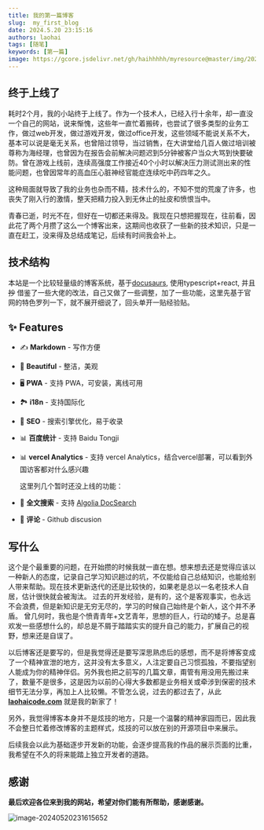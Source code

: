 ```yaml
---
title: 我的第一篇博客
slug:  my_first_blog
date: 2024.5.20 23:15:16
authors: laohai
tags: [随笔]
keywords: [第一篇]
image: https://gcore.jsdelivr.net/gh/haihhhhh/myresource@master/img/202405202316804.png
---
```

## 终于上线了
耗时2个月，我的小站终于上线了。作为一个技术人，已经入行十余年，却一直没一个自己的网站，说来惭愧，这些年一直忙着搬砖，也尝试了很多类型的业务工作，做过web开发，做过游戏开发，做过office开发，这些领域不能说关系不大，基本可以说是毫无关系，也曾陪过领导，当过销售，在大讲堂给几百人做过培训被尊称为海经理，也曾因为在报告会前解决问题迟到5分钟被客户当众大骂到快要破防。曾在游戏上线前，连续高强度工作接近40个小时以解决压力测试测出来的性能问题，也曾因常年的高血压心脏神经官能症连续吃中药四年之久。
<!-- truncate -->
这种局面就导致了我的业务也杂而不精，技术什么的，不知不觉的荒废了许多，也丧失了刚入行的激情，整天把精力投入到无休止的扯皮和愤恨当中。

青春已逝，时光不在，但好在一切都还来得及。我现在只想把握现在，往前看，因此花了两个月攒了这么一个博客出来，这期间也收获了一些新的技术知识，只是一直在赶工，没来得及总结成笔记，后续有时间我会补上。

## 技术结构

本站是一个比较轻量级的博客系统，基于[docusaurs](https://docusaurus.io/), 使用typescript+react, 并且 ~~抄~~ 借鉴了一些大佬的改法，自己又做了一些调整，加了一些功能，这里先基于官网的特色罗列一下，就不展开细说了，回头单开一贴经验贴。

## ✨ Features

- ✍️ **Markdown** - 写作方便

- 🎨 **Beautiful** - 整洁，美观

- 🖥️ **PWA** - 支持 PWA，可安装，离线可用

- 🏞️ **i18n** - 支持国际化

- 💯 **SEO** - 搜索引擎优化，易于收录

- 📊 **百度统计** - 支持 Baidu Tongji

- 📊 **vercel Analytics** - 支持 vercel Analytics，结合vercel部署，可以看到外国访客都对什么感兴趣

  这里列几个暂时还没上线的功能：

- 🔎 **全文搜索** - 支持 [Algolia DocSearch](https://github.com/algolia/docsearch)

- 🎨 **评论**  - Github discusion

  

## 写什么

这个是个最重要的问题，在开始攒的时候我就一直在想。想来想去还是觉得应该以一种新人的态度，记录自己学习知识趟过的坑，不仅能给自己总结知识，也能给别人带来帮助。现在技术更新迭代的还是比较快的，如果老是总以一名老技术人自居，估计很快就会被淘汰。
过去的开发经验，是有的，这个是客观事实，也永远不会浪费，但是新知识是无穷无尽的，学习的时候自己始终是个新人，这个并不矛盾。
曾几何时，我也是个愤青青年+文艺青年，思想的巨人，行动的矮子。总是喜欢发一些感想什么的，却总是不屑于踏踏实实的提升自己的能力，扩展自己的视野，想来还是自误了。

以后博客还是要写的，但是我觉得还是要写深思熟虑后的感想，而不是将博客变成了一个精神宣泄的地方，这并没有太多意义，人注定要自己习惯孤独，不要指望别人能成为你的精神伴侣。另外我也把之前写的几篇文章，甭管有用没用先搬过来了，数量不是很多，这是因为以前的心得大多数都是业务相关或牵涉到保密的技术细节无法分享，再加上人比较懒。不管怎么说，过去的都过去了，从此  **[laohaicode.com](https://laohaicode.com)**  就是我的新家了！

另外，我觉得博客本身并不是炫技的地方，只是一个温馨的精神家园而已，因此我不会整日忙着修改博客的主题样式，炫技的可以放在别的开源项目中来展示。

后续我会以此为基础逐步开发新的功能，会逐步提高我的作品的展示页面的比重，我希望在不久的将来能踏上独立开发者的道路。



## 感谢
<b>最后欢迎各位来到我的网站，希望对你们能有所帮助，感谢感谢。</b>

![image-20240520231615652](https://gcore.jsdelivr.net/gh/haihhhhh/myresource@master/img/202405202316804.png)
